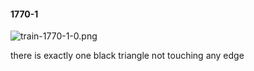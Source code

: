 #### 1770-1
![train-1770-1-0.png](https://github.com/lil-lab/nlvr/raw/master/nlvr/train/images/37/train-1770-1-0.png "train-1770-1-0.png")

there is exactly one black triangle not touching any edge